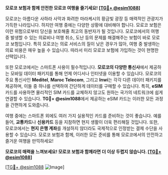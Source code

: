 **모로코 보험과 함께 안전한 모로코 여행을 즐기세요! [[TG💪+ @esim1088](https://t.me/s/esim1088)]**

모로코는 아름다운 사하라 사막과 화려한 마라케시의 황금빛 광장 등 매력적인 관광지가 가득한 나라입니다. 하지만 여행 중에는 다양한 상황에 대비해야 합니다. 모로코 보험은 이런 위험으로부터 당신을 보호해줄 최고의 동반자가 될 것입니다. 모로코에서의 여행 중 발생할 수 있는 의료비나 여행 취소, 도난 등의 문제를 해결해주는 보험이 바로 모로코 보험입니다. 특히 모로코는 의료 서비스의 질이 낮은 경우가 많아, 여행 중 발생하는 의료 비용은 매우 높을 수 있습니다. 따라서 미리 모로코 보험에 가입하는 것이 현명한 선택입니다.

또한 모로코에서는 스마트폰 사용이 필수적입니다. **모로코의 다양한 통신사**에서 제공하는 모바일 데이터 패키지를 통해 언제 어디서나 인터넷을 이용할 수 있습니다. 모로코의 주요 통신사인 **Meditel**, **Maroc Telecom**, 그리고 **Inwi**는 각각 다른 데이터 패키지를 제공하며, 이들 중 하나를 선택하여 간단하게 데이터를 구매할 수 있습니다. 특히, **eSIM** 카드를 사용하면 물리적인 SIM 카드를 교체하지 않고도 원하는 국가의 네트워크에 쉽게 연결할 수 있습니다. **TG💪+ @esim1088**에서 제공하는 eSIM 카드는 이러한 모든 과정을 간편하게 도와줍니다.

여행 중에는 스마트폰 외에도 여러 가지 실용적인 카드를 준비하는 것이 좋습니다. 예를 들어, **교통카드**나 **신용카드** 등을 지참하면 현지 생활이 더욱 편리해질 것입니다. 또한, 모로코에서는 **현지 은행 계좌**를 개설하지 않더라도 국제적으로 인정받는 결제 수단을 사용할 수 있습니다. 모로코 보험과 함께, 이러한 모든 준비를 통해 모로코에서의 안전하고 즐거운 여행을 만끽하세요!

**모로코의 매력을 느껴보세요! 모로코 보험과 함께라면 더 이상 두렵지 않습니다. [[TG💪+ @esim1088](https://t.me/s/esim1088)]**

[[TG💪+ @esim1088](https://t.me/s/esim1088) ![Image](https://i.postimg.cc/Y0z9fWf4/image.png)]